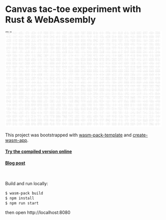 # Canvas tac-toe experiment with Rust & WebAssembly

![alt text](https://github.com/jukkhop/ts-tac-toe/blob/master/screenshot.png "Screenshot")

This project was bootstrapped with [wasm-pack-template][wasm-pack-template] and [create-wasm-app][create-wasm-app].

#### [Try the compiled version online][compiled]
#### [Blog post][post]

[wasm-pack-template]: https://github.com/rustwasm/wasm-pack-template
[create-wasm-app]: https://github.com/rustwasm/create-wasm-app
[compiled]: https://wasm-tac-toe.netlify.com/
[post]: https://placeholder.com

<br>

Build and run locally:

```
$ wasm-pack build
$ npm install
$ npm run start
```

then open http://localhost:8080

